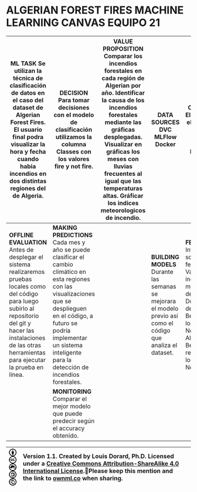 # **ALGERIAN FOREST FIRES MACHINE LEARNING CANVAS						            EQUIPO 21**

| ML TASK Se utilizan la técnica de clasificación de datos en el caso del dataset de Algerian Forest Fires. El usuario final podra visualizar la hora y fecha cuando habia incendios en dos distintas regiones del de Algeria. | DECISION Para tomar decisiones con el modelo de clasificación utilizamos la columna Classes con los valores fire y not fire.  | VALUE PROPOSITION  Comparar los incendios forestales en cada región de Algerian por año. Identificar la causa de los incendios forestales mediante las gráficas desplegadas. Visualizar en gráficas los meses con lluvias frecuentes al igual que las temperaturas altas. Gráficar los indices meteorologicos de incendio.  | DATA SOURCES DVC MLFlow Docker  | DATA COLLECTING   El dataset para el proyecto se obtuvo del repositorio Machine learning UC Irving. |
| ----- | ----- | ----- | ----- | ----- |
| **OFFLINE EVALUATION**  Antes de desplegar el sistema realizaremos pruebas locales como del código para luego subirlo al repositorio del git y hacer las instalaciones de las otras herramientas para ejecutar la prueba en línea. | **MAKING PREDICTIONS** Cada mes y año se puede clasificar el cambio climático en esta regiones con las visualizaciones que se desplieguen en el código, a futuro se podría implementar un sistema inteligente para la detección de incendios forestales.   |  | **BUILDING MODELS** Durante las semanas se mejorara el modelo previo así como el código que analiza el dataset.   | **FEATURES** Información sobre la hora, fecha, año. Variables del indice meteorologicos de incendio. Dos regiones de Algerian  Bejaia región localizada en el Noroeste de Algeria y Sidi Bel-abbes región localizada en el Noreste. |
|  | **MONITORING** Comparar el mejor modelo que puede predecir según el accuracy obtenido. |  |  |  |

| ![][image1]![][image2]![][image3]![][image4]![][image5] | Version 1.1. Created by Louis Dorard, Ph.D. Licensed under a [Creative Commons Attribution-ShareAlike 4.0 International License](https://creativecommons.org/licenses/by-sa/4.0/).Please keep this mention and the link to [ownml.co](https://www.ownml.co/) when sharing. |  |
| :---- | :---- | ----: |

[image1]: <data:image/png;base64,iVBORw0KGgoAAAANSUhEUgAAABQAAAAUCAYAAACNiR0NAAAAeElEQVR4Xu2OQQ7AIBAC/f+nfFobk5oAiov3TsLFhYmtnXlMrlGBSwkNHNqDPVGKFNyQ6cPKkhuZ5qMjvcfCChVaGRQpO1CalH7hSiQcJLIBCo/SRKiyQVJOOsR2MN+D+8J21HunILghE3D8zUR7sLfowOUaFZSiF51dEBiotI0UAAAAAElFTkSuQmCC>

[image2]: <data:image/png;base64,iVBORw0KGgoAAAANSUhEUgAAABQAAAAUCAYAAACNiR0NAAAAfklEQVR4Xr2N0QqAMAwD9/8/rTistDeyroN50AeX5GxtziWuDAXqUsJAwZ7bB1IR8ZtgeinJDNvBtSczbH9MOMhcIWTqHZkOURzkHinkd/Zu/Cf0IYrTHy8Jmal3ZJ2hUIGyI8KHLant4Op84Sp+E0yOUFKw5/YSDtSVoSAV3TaOM/fOdR5lAAAAAElFTkSuQmCC>

[image3]: <data:image/png;base64,iVBORw0KGgoAAAANSUhEUgAAABQAAAAUCAYAAACNiR0NAAAAlklEQVR4Xp2P2w2AMAwD2X+pjtQRQEUEHNfug5P8QWqfxHGMOU22YYHLlDRwcA/2iamIwU0yPUiZuiGxyyohixvGAZ2XboAiFdO96QpUsjH94eMwZvM98mCW30IeBbVWtV0XBrzBWxI2SilSxN+BEnbSETC0ssayUKGEjV/S2JHrJv3GCrhJJiCVHNyDvYUHLtuwYCq6AN/d01jFcCKMAAAAAElFTkSuQmCC>

[image4]: <data:image/png;base64,iVBORw0KGgoAAAANSUhEUgAAABQAAAAUCAYAAACNiR0NAAAAlUlEQVR4Xq2P2w2AMAwD2byjdbQiKlI5TtwH4iT/NPYJrmtOEzmGBSpL3EDBPdg7liIGN870ciQzbEeuXGbvHAZug1BEQRbR7YQClpgdaThigfld+JDdlsIZ2eazEIbqPR6xwOwIUykOs4juIJSoKGXUc6Tlh1JKq7Xyc8d25OrIL1DgxpmA6a8Z3IO9hAcqx7BgKboBLocK3mM2mIgAAAAASUVORK5CYII=>

[image5]: <data:image/png;base64,iVBORw0KGgoAAAANSUhEUgAAABQAAAAUCAYAAACNiR0NAAAAg0lEQVR4Xu2OUQqAMAxDd7Pd/1SKYCVNk3X790HAtc3DMdZcJsewwKUlFRx8B/1EK2Kwk0wvSRZvDgO7xJYMbxDYfxShYjVHYTlkuQsCc71U3wjPf6Fdll3AcxRKabAzZ1krnHOWdMIHKY05R+wL5bgDO8kEyL9g+A76Fi64HMOCVnQDGtoH2AJD1F4AAAAASUVORK5CYII=>